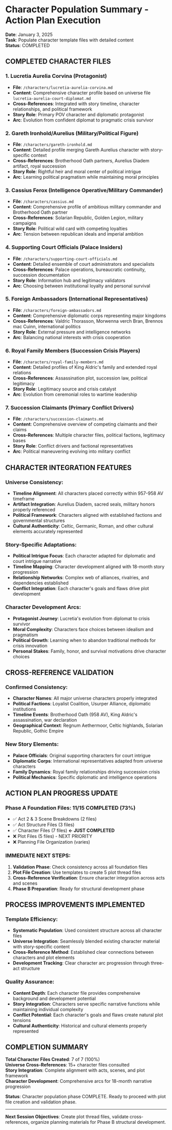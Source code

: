 # Character Population Summary - Action Plan Execution
**Date**: January 3, 2025  
**Task**: Populate character template files with detailed content  
**Status**: COMPLETED  

## COMPLETED CHARACTER FILES

### 1. **Lucretia Aurelia Corvina** (Protagonist)
- **File**: `/characters/lucretia-aurelia-corvina.md`
- **Content**: Comprehensive character profile based on universe file `lucretia-aurelia-court-diplomat.md`
- **Cross-References**: Integrated with story timeline, character relationships, and political framework
- **Story Role**: Primary POV character and diplomatic protagonist
- **Arc**: Evolution from confident diplomat to pragmatic crisis survivor

### 2. **Gareth Ironhold/Aurelius** (Military/Political Figure)
- **File**: `/characters/gareth-ironhold.md`
- **Content**: Detailed profile merging Gareth Aurelius character with story-specific context
- **Cross-References**: Brotherhood Oath partners, Aurelius Diadem artifact, royal succession
- **Story Role**: Rightful heir and moral center of political intrigue
- **Arc**: Learning political pragmatism while maintaining moral principles

### 3. **Cassius Ferox** (Intelligence Operative/Military Commander)
- **File**: `/characters/cassius.md`
- **Content**: Comprehensive profile of ambitious military commander and Brotherhood Oath partner
- **Cross-References**: Solarian Republic, Golden Legion, military campaigns
- **Story Role**: Political wild card with competing loyalties
- **Arc**: Tension between republican ideals and imperial ambition

### 4. **Supporting Court Officials** (Palace Insiders)
- **File**: `/characters/supporting-court-officials.md`
- **Content**: Detailed ensemble of court administrators and specialists
- **Cross-References**: Palace operations, bureaucratic continuity, succession documentation
- **Story Role**: Information hub and legitimacy validators
- **Arc**: Choosing between institutional loyalty and personal survival

### 5. **Foreign Ambassadors** (International Representatives)
- **File**: `/characters/foreign-ambassadors.md`
- **Content**: Comprehensive diplomatic corps representing major kingdoms
- **Cross-References**: Valdric Thorasson, Morwenna verch Bran, Brennos mac Cuinn, international politics
- **Story Role**: External pressure and intelligence networks
- **Arc**: Balancing national interests with crisis cooperation

### 6. **Royal Family Members** (Succession Crisis Players)
- **File**: `/characters/royal-family-members.md`
- **Content**: Detailed profiles of King Aldric's family and extended royal relations
- **Cross-References**: Assassination plot, succession law, political legitimacy
- **Story Role**: Legitimacy source and crisis catalyst
- **Arc**: Evolution from ceremonial roles to wartime leadership

### 7. **Succession Claimants** (Primary Conflict Drivers)
- **File**: `/characters/succession-claimants.md`
- **Content**: Comprehensive overview of competing claimants and their claims
- **Cross-References**: Multiple character files, political factions, legitimacy bases
- **Story Role**: Conflict drivers and factional representatives
- **Arc**: Political maneuvering evolving into military conflict

## CHARACTER INTEGRATION FEATURES

### Universe Consistency:
- **Timeline Alignment**: All characters placed correctly within 957-958 AV timeframe
- **Artifact Integration**: Aurelius Diadem, sacred seals, military honors properly referenced
- **Political Framework**: Characters aligned with established factions and governmental structures
- **Cultural Authenticity**: Celtic, Germanic, Roman, and other cultural elements accurately represented

### Story-Specific Adaptations:
- **Political Intrigue Focus**: Each character adapted for diplomatic and court intrigue narrative
- **Timeline Mapping**: Character development aligned with 18-month story progression
- **Relationship Networks**: Complex web of alliances, rivalries, and dependencies established
- **Conflict Integration**: Each character's goals and flaws drive plot development

### Character Development Arcs:
- **Protagonist Journey**: Lucretia's evolution from diplomat to crisis survivor
- **Moral Complexity**: Characters face choices between idealism and pragmatism
- **Political Growth**: Learning when to abandon traditional methods for crisis innovation
- **Personal Stakes**: Family, honor, and survival motivations drive character choices

## CROSS-REFERENCE VALIDATION

### Confirmed Consistency:
- **Character Names**: All major universe characters properly integrated
- **Political Factions**: Loyalist Coalition, Usurper Alliance, diplomatic institutions
- **Timeline Events**: Brotherhood Oath (958 AV), King Aldric's assassination, war declaration
- **Geographical Context**: Regnum Aethermoor, Celtic highlands, Solarian Republic, Gothic Empire

### New Story Elements:
- **Palace Officials**: Original supporting characters for court intrigue
- **Diplomatic Corps**: International representatives adapted from universe characters
- **Family Dynamics**: Royal family relationships driving succession crisis
- **Political Mechanics**: Specific diplomatic and intelligence operations

## ACTION PLAN PROGRESS UPDATE

### Phase A Foundation Files: **11/15 COMPLETED (73%)**
- ✅ Act 2 & 3 Scene Breakdowns (2 files)
- ✅ Act Structure Files (3 files)
- ✅ Character Files (7 files) **← JUST COMPLETED**
- ❌ Plot Files (5 files) - NEXT PRIORITY
- ❌ Planning File Organization (varies)

### IMMEDIATE NEXT STEPS:
1. **Validation Phase**: Check consistency across all foundation files
2. **Plot File Creation**: Use templates to create 5 plot thread files
3. **Cross-Reference Verification**: Ensure character integration across acts and scenes
4. **Phase B Preparation**: Ready for structural development phase

## PROCESS IMPROVEMENTS IMPLEMENTED

### Template Efficiency:
- **Systematic Population**: Used consistent structure across all character files
- **Universe Integration**: Seamlessly blended existing character material with story-specific content
- **Cross-Reference Method**: Established clear connections between characters and plot elements
- **Development Tracking**: Clear character arc progression through three-act structure

### Quality Assurance:
- **Content Depth**: Each character file provides comprehensive background and development potential
- **Story Integration**: Characters serve specific narrative functions while maintaining individual complexity
- **Conflict Potential**: Each character's goals and flaws create natural plot tensions
- **Cultural Authenticity**: Historical and cultural elements properly represented

## COMPLETION SUMMARY

**Total Character Files Created**: 7 of 7 (100%)  
**Universe Cross-References**: 15+ character files consulted  
**Story Integration**: Complete alignment with acts, scenes, and plot framework  
**Character Development**: Comprehensive arcs for 18-month narrative progression  

**Status**: Character population phase COMPLETE. Ready to proceed with plot file creation and validation phase.

---
**Next Session Objectives**: Create plot thread files, validate cross-references, organize planning materials for Phase B structural development.
